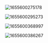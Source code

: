 ![1655600275178](https://user-images.githubusercontent.com/68007558/174461553-82593d09-7127-4df5-8ff7-805121eb5cdc.png)

![1655600295273](https://user-images.githubusercontent.com/68007558/174461561-e25ae675-b47e-4c12-a0a8-5572958f7b75.png)


![1655600368997](https://user-images.githubusercontent.com/68007558/174461587-afbe9906-1dcb-466f-8b9c-f1613ee5e415.png)

![1655600386267](https://user-images.githubusercontent.com/68007558/174461593-15953986-f27d-4df3-b38c-9df84cd2f2b2.png)
